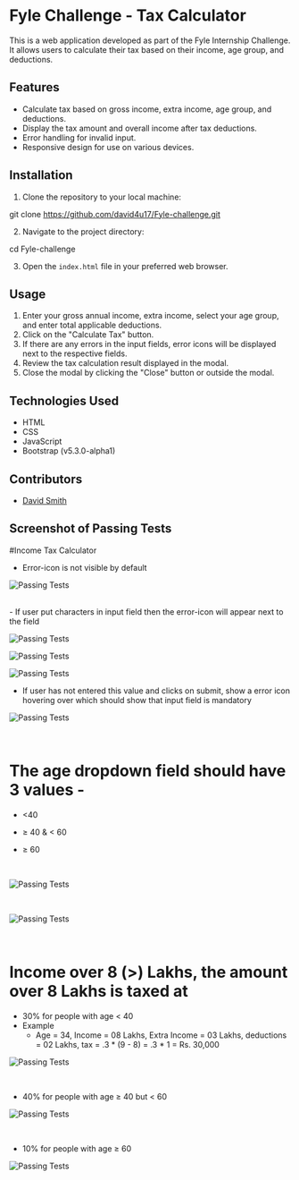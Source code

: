 # Fyle Challenge - Tax Calculator

This is a web application developed as part of the Fyle Internship Challenge. It allows users to calculate their tax based on their income, age group, and deductions.

## Features

- Calculate tax based on gross income, extra income, age group, and deductions.
- Display the tax amount and overall income after tax deductions.
- Error handling for invalid input.
- Responsive design for use on various devices.

## Installation

1. Clone the repository to your local machine:

git clone https://github.com/david4u17/Fyle-challenge.git


2. Navigate to the project directory:

cd Fyle-challenge


3. Open the `index.html` file in your preferred web browser.

## Usage

1. Enter your gross annual income, extra income, select your age group, and enter total applicable deductions.
2. Click on the "Calculate Tax" button.
3. If there are any errors in the input fields, error icons will be displayed next to the respective fields.
4. Review the tax calculation result displayed in the modal.
5. Close the modal by clicking the "Close" button or outside the modal.

## Technologies Used

- HTML
- CSS
- JavaScript
- Bootstrap (v5.3.0-alpha1)

## Contributors

- [David Smith](https://github.com/david4u17)

## Screenshot of Passing Tests

#Income Tax Calculator

 - Error-icon is not visible by default
   
![Passing Tests](screenshots/Screenshot9.png)

<br>
 - If user put characters in input field then the error-icon will appear next to the field
 

![Passing Tests](screenshots/Screenshot10.png)

![Passing Tests](screenshots/Screenshot1.png)


![Passing Tests](screenshots/Screenshot2.png)

  - If user has not entered this value and clicks on submit, show a error icon hovering over which should show that input field is mandatory

![Passing Tests](screenshots/Screenshot3.png)

<br>

# The age dropdown field should have 3 values -
   - <40
   - ≥ 40 & < 60
   - ≥ 60

      <br>

![Passing Tests](screenshots/Screenshot4.png)


 <br>


![Passing Tests](screenshots/Screenshot5.png)

 <br>

# Income over 8 (>) Lakhs, the amount over 8 Lakhs is taxed at
  - 30% for people with age < 40
  - Example
    - Age = 34, Income = 08 Lakhs, Extra Income = 03 Lakhs, deductions = 02 Lakhs, tax = .3 * (9 - 8) = .3 * 1 = Rs. 30,000

![Passing Tests](screenshots/Screenshot6.png)


   <br>

  - 40% for people with age ≥ 40 but < 60


![Passing Tests](screenshots/Screenshot7.png)


   <br>

  - 10% for people with age ≥ 60


![Passing Tests](screenshots/Screenshot8.png)



